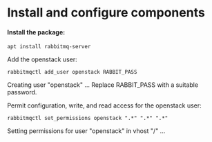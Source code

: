 
# Install and configure components

 #### Install the package:
```
apt install rabbitmq-server
```
Add the openstack user:
```
rabbitmqctl add_user openstack RABBIT_PASS
```
Creating user "openstack" ...
Replace RABBIT_PASS with a suitable password.

Permit configuration, write, and read access for the openstack user:
```
rabbitmqctl set_permissions openstack ".*" ".*" ".*"
```
Setting permissions for user "openstack" in vhost "/" ...

